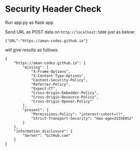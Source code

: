 # Security Header Check

Run app.py as flask app

Send URL as POST data on `http://localhost:5000` just as below:

```
{"URL":"https://aman-codes.github.io"}
```

will give results as follows:

```
{
    "https://aman-codes.github.io": {
        "missing": [
            "X-Frame-Options",
            "X-Content-Type-Options",
            "Content-Security-Policy",
            "Referrer-Policy",
            "Expect-CT",
            "Cross-Origin-Embedder-Policy",
            "Cross-Origin-Resource-Policy",
            "Cross-Origin-Opener-Policy"
        ],
        "present": {
            "Permissions-Policy": "interest-cohort=()",
            "Strict-Transport-Security": "max-age=31556952"
        }
    },
    "information_disclosure": {
        "Server": "GitHub.com"
    }
}
```
